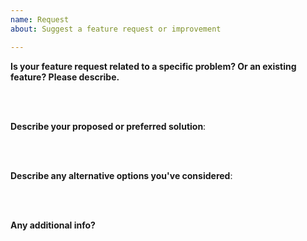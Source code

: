 ```yaml
---
name: Request
about: Suggest a feature request or improvement

---
```


**Is your feature request related to a specific problem? Or an existing feature? Please describe.**

<br/><br/>

**Describe your proposed or preferred solution**:

<br/><br/>

**Describe any alternative options you've considered**:

<br/><br/>

**Any additional info?**
